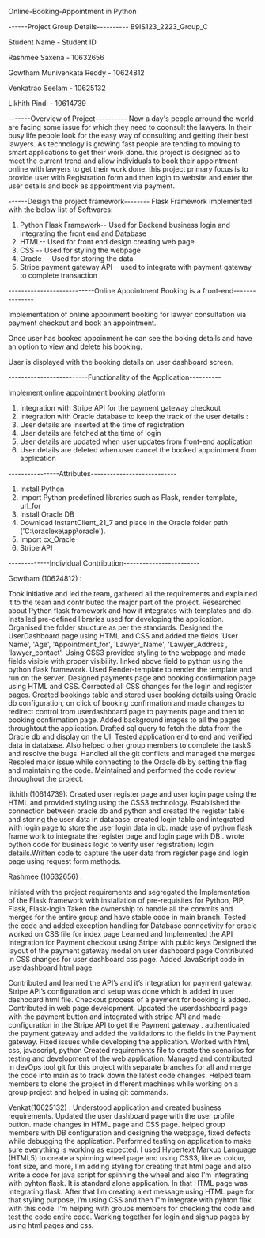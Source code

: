 Online-Booking-Appointment in Python

------Project Group Details----------
B9IS123_2223_Group_C

Student Name              - Student ID

Rashmee Saxena            - 10632656

Gowtham Munivenkata Reddy - 10624812

Venkatrao Seelam          - 10625132

Likhith Pindi             - 10614739

-------Overview of Project----------
Now a day's people arround the world are facing some issue for which they need to coonsult the lawyers.
In their busy life people look for the easy way of consulting and getting their best lawyers. As technology is growing fast
people are tending to moving to smart applications to get their work done. this project is designed as to meet the current
trend and allow individuals to book their appointment online with lawyers to get their work done. this project primary focus is to 
provide user with Registration form and then login to website and enter the user details and book as appointment via payment.

------Design the project framework-------- 
Flask Framework Implemented with the below list of Softwares:
1. Python Flask Framework-- Used for Backend business login and integrating the front end and Database
2. HTML-- Used for front end design creating web page
3. CSS -- Used for styling the webpage
4. Oracle -- Used for storing the data
5. Stripe payment gateway API-- used to integrate with payment gateway to complete transaction

---------------------------Online Appointment Booking is a front-end---------------

Implementation of online appoinment booking for lawyer consultation via payment checkout and book an appointment.

Once user has booked appoinment he can see the boking details and have an option to view and delete his booking. 

User is displayed with the booking details on user dashboard screen.

-------------------------Functionality of the Application----------

Implement online appointment booking platform

1. Integration with Stripe API for the payment gateway checkout
2. Integration with Oracle database to keep the track of the user details : 
3. User details are inserted at the time of registration
4. User details are fetched at the time of login
5. User details are updated when user updates from front-end application
6. User details are deleted when user cancel the booked appointment from application

----------------Attributes---------------------------
1. Install Python
2. Import Python predefined libraries such as Flask, render-template, url_for
3. Install Oracle DB
4. Download InstantClient_21_7 and place in the Oracle folder path ('C:\oraclexe\app\oracle').
5. Import cx_Oracle
6. Stripe API

-------------Individual Contribution------------------------

Gowtham (10624812) :

Took initiative and led the team, gathered all the requirements and explained it to the team and contributed the major part of the project. Researched about Python flask framework and how it integrates with templates and db. Installed pre-defined libraries used for developing the application. Organised the folder structure as per the standards. Designed the UserDashboard page using HTML and CSS and added the fields 'User Name', 'Age', 'Appointment_for', 'Lawyer_Name', 'Lawyer_Address', 'lawyer_contact'. Using CSS3 provided styling to the webpage and made fields visible with proper visibility. linked above field to python using the python flask framework. Used Render-template to render the template and run on the server. Designed payments page and booking confirmation page using HTML and CSS. Corrected all CSS changes for the login and register pages. Created bookings table and stored user booking details using Oracle db configuration, on click of booking confirmation and made changes to redirect control from userdashboard page to payments page and then to booking confirmation page. Added background images to all the pages throughtout the application. Drafted sql query to fetch the data from the Oracle db and display on the UI. Tested application end to end and verified data in database. Also helped other group members to complete the taskS and resolve the bugs. Handled all the git conflicts and managed the merges. Resoled major issue while connecting to the Oracle db by setting the flag and maintaining the code. Maintained and performed the code review throughout the project.


likhith (10614739): Created user register page and user login page using the HTML and provided styling using the CSS3 technology. Established the connection between oracle db and python and created the register table  and storing the user data in database. created login table and integrated with login page to store the user login data in db. made use of python flask frame work to integrate the register page and login page with DB . wrote python code for business logic to verify user registration/ login details.Written code to capture the  user data from register page and login page using request form methods. 

Rashmee (10632656) :

Initiated with the project requirements and segregated the 
Implementation of the Flask framework with installation of pre-requisites for Python, PIP, Flask, Flask-login
Taken the ownership to handle all the commits and merges for the entire group and have stable code in main branch.
Tested the code and added exception handling for Database connectivity for oracle
worked on CSS file for index page
Learned and Implemented the API Integration for Payment checkout using Stripe with pubic keys
Designed the layout of the payment gateway modal on user dashboard page
Contributed in CSS changes for user dashboard css page.
Added JavaScript code in userdashboard html page.

Contributed and learned the API’s and it’s integration for payment gateway.
Stripe API’s configuration and setup was done which is added in user dashboard html file. 
Checkout process of a payment for booking is added. 
Contributed in web page development.
Updated the userdashboard page with the payment button and integrated with stripe API and made configuration in the Stripe API to get the Payment gateway . authenticated the payment gateway and added the validations to the fields in the Payment gateway. Fixed issues while developing the application.
Worked with html, css, javascript, python
 Created requirements file to create the scenarios for testing and development of the web application.
Managed and contributed in devOps tool git for this project with separate branches for all and merge the code into main as to track down the latest code changes.
Helped team members  to clone the project in different machines while working on a group project and helped in using git commands. 




Venkat(10625132) :
 Understood application and created business requirements. Updated the user dashboard page with the user profile button. made changes in HTML page and CSS page. helped group members with DB configuration and designing the webpage, fixed defects while debugging the application. Performed testing on application to make sure everything is working as expected.
I used Hypertext Markup Language (HTML5) to create a spinning wheel page and using CSS3, like as colour, font size, and more, I'm adding styling for creating that html page and also write a code for java script for spinning the wheel and also I'm integrating with pyhton flask. It is standard alone application. In that HTML page was integrating flask. After that I’m creating alert message using HTML page for that styling purpose, I’m using CSS and then I"m integrate with pyhton flak with this code. I’m helping with groups members for checking the code and test the code entire code. Working together for login and signup pages by using html pages and css.


